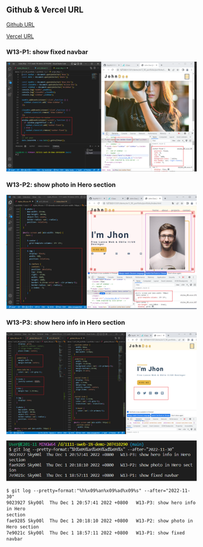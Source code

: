 ## Github & Vercel URL

[Github URL](https://github.com/Sky00l/1111-sweb-1N-demo-207410290)

[Vercel URL](https://1111-sweb-1-n-demo-207410290-dl4i.vercel.app/)

### W13-P1: show fixed navbar

![](w13-p1.png)

### W13-P2: show photo in Hero section

![](w13-p2.png)

### W13-P3: show hero info in Hero section

![](w13-p3.png)


![](w13-logs.png)

```
$ git log --pretty=format:"%h%x09%an%x09%ad%x09%s" --after="2022-11-30"
9023927 Sky00l  Thu Dec 1 20:57:41 2022 +0800   W13-P3: show hero info in Hero 
section
fae9285 Sky00l  Thu Dec 1 20:18:10 2022 +0800   W13-P2: show photo in Hero section
7e9021c Sky00l  Thu Dec 1 18:57:11 2022 +0800   W13-P1: show fixed navbar   
```

